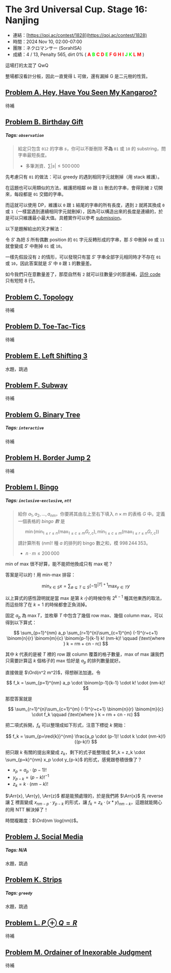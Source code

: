 # The 3rd Universal Cup. Stage 16: Nanjing

- 連結：[https://qoj.ac/contest/1828](https://qoj.ac/contest/1828)
- 時間：2024 Nov 10, 02:00-07:00
- 團隊：ネクロマンサー (SorahISA)
- 成績：4 / 13, Penalty 565, dirt 0% (
  <b style="color:red">A</b>
  <b style="color:lime">B</b>
  <b style="color:red">C</b>
  <b style="color:red">D</b>
  <b style="color:lime">E</b>
  <b style="color:red">F</b>
  <b style="color:red">G</b>
  <b style="color:red">H</b>
  <b style="color:red">I</b>
  <b style="color:lime">J</b>
  <b style="color:lime">K</b>
  <b style="color:red">L</b>
  <b style="color:red">M</b>
)

這場打的太混了 QwQ

整場都沒看計分板，因此一直覺得 L 可做，還有漏掉 G 是二元樹的性質。





## [Problem A. Hey, Have You Seen My Kangaroo?](https://qoj.ac/contest/1828/problem/9564)

待補





## [Problem B. Birthday Gift](https://qoj.ac/contest/1828/problem/9565)

##### Tags: `observation`

> 給定只包含 `012` 的字串 $s$，你可以不斷刪除 **不為** `01` 或 `10` 的 substring，問字串最短長度。
> 
> * 多筆測資、$\sum |s| \le 500\,000$

先考慮只有 `01` 的做法：可以 greedy 的遇到相同字元就刪掉（用 stack 維護）。

在這題也可以用類似的方法，維護把相鄰 `00` 跟 `11` 刪去的字串，會得到被 `2` 切開來，每段都是 `01` 交錯的字串。

而這就可以使用 DP，維護以 `0` 跟 `1` 結尾的字串的所有長度，遇到 `2` 就將其換成 `0` 或 `1`（一樣當遇到連續相同字元就刪掉），因為可以構造出來的長度是連續的，於是可以只維護最小最大值。具體實作可以參考 [submission](https://qoj.ac/submission/734254)。

以下是題解給出的天才解法：

令 $S'$ 為把 $S$ 所有偶數 position 的 `01` 字元反轉形成的字串，那 $S$ 中刪掉 `00` 或 `11` 就會變成 $S'$ 中刪掉 `01` 或 `10`。

一樣先假設沒有 `2` 的情形，可以發現只有當 $S'$ 字串全部字元相同時才不存在 `01` 或 `10`，因此答案就是 $S'$ 中 `0` 跟 `1` 的數量差。

如今我們只在意數量差了，那麼自然有 `2` 就可以往數量少的那邊補，[這份 code](https://qoj.ac/submission/734261) 只有短短 8 行。





## [Problem C. Topology](https://qoj.ac/contest/1828/problem/9566)

待補





## [Problem D. Toe-Tac-Tics](https://qoj.ac/contest/1828/problem/9567)

待補





## [Problem E. Left Shifting 3](https://qoj.ac/contest/1828/problem/9568)

水題，跳過





## [Problem F. Subway](https://qoj.ac/contest/1828/problem/9569)

待補





## [Problem G. Binary Tree](https://qoj.ac/contest/1828/problem/9570)

##### Tags: `interactive`

待補





## [Problem H. Border Jump 2](https://qoj.ac/contest/1828/problem/9571)

待補





## [Problem I. Bingo](https://qoj.ac/contest/1828/problem/9572)

##### Tags: `inclusive-exclusive`, `ntt`

> 給你 $a_1, a_2, \ldots, a_{nm}$，你要將其由左上至右下填入 $n \times m$ 的表格 $G$ 中。定義一個表格的 *bingo 數* 是
> 
> $$\min\left( \min_{1 \le r \le n}\left( \max_{1 \le c \le m}{ G_{r,c} } \right), \min_{1 \le c \le m}\left( \max_{1 \le r \le n}{ G_{r,c} } \right) \right)$$
> 
> 請計算所有 $(nm)!$ 種 $a$ 的排列的 bingo 數之和，模 $998\,244\,353$。
> 
> * $n \cdot m \le 200\,000$

min of max 很不好算，能不能把他換成只有 max 呢？

答案是可以的！用 min-max 排容：

$$
\min_{x \in S} x = \sum_{\emptyset \subsetneq T \subseteq S} (-1)^{|T|+1} \max_{y \in T} y
$$

以上算式的感性證明就是當 max 是第 $k$ 小的時候你有 $2^{k-1}$ 種其他東西的取法，而這些除了在 $k = 1$ 的時候都會正負消掉。

固定 $a_p$ 為 $\max T$，並枚舉 $T$ 中包含了幾個 row max、幾個 column max，可以得到以下算式：

$$
\sum_{p=1}^{nm} a_p \sum_{r=1}^{n}\sum_{c=1}^{m} (-1)^{r+c+1} \binom{n}{r} \binom{m}{c} \binom{p-1}{k-1} k! (nm-k)! \qquad (\text{where } k = rm + cn - rc)
$$

其中 $k$ 代表的是被 $T$ 裡的 row 跟 column 覆蓋的格子數量，max of max 讓我們只需要計算這 $k$ 個格子的 max 恰好是 $a_p$ 的排列數量就好。

直接做是 $\Ord(n^2 m^2)$，得想辦法加速。令

$$
f_k = \sum_{p=1}^{nm} a_p \cdot \binom{p-1}{k-1} \cdot k! \cdot (nm-k)!
$$

那麼答案就是

$$
\sum_{r=1}^{n}\sum_{c=1}^{m} (-1)^{r+c+1} \binom{n}{r} \binom{m}{c} \cdot f_k \qquad (\text{where } k = rm + cn - rc)
$$

把二項式拆開，$f_k$ 可以整理成如下形式，注意下標從 $k$ 開始：

$$
f_k = \sum_{p=\red{k}}^{nm} \frac{a_p \cdot (p-1)! \cdot k \cdot (nm-k)!}{(p-k)!}
$$

把只跟 $k$ 有關的提出來變成 $z_k$，剩下的式子能整理成 $f_k = z_k \cdot \sum_{p=k}^{nm} x_p \cdot y_{p-k}$ 的形式，感覺跟卷積很像了？

- $x_p = a_p \cdot (p-1)!$
- $y_{p-k} = (p-k)!^{-1}$
- $z_k = k \cdot (nm-k)!$

$\Arr{x}, \Arr{y}, \Arr{z}$ 都是能預處理的，於是我們將 $\Arr{x}$ 先 reverse 讓 $\sum$ 裡面變成 $x_{nm-p} \cdot y_{p-k}$ 的形式，讓 $f_k = z_k \cdot (x * y)_{nm-k}$，這題就能開心的用 NTT 解決掉了！

時間複雜度：$\Ord(nm \log(nm))$。





## [Problem J. Social Media](https://qoj.ac/contest/1828/problem/9573)

##### Tags: N/A

水題，跳過





## [Problem K. Strips](https://qoj.ac/contest/1828/problem/9574)

##### Tags: `greedy`

水題，跳過





## [Problem L. $P \oplus Q = R$](https://qoj.ac/contest/1828/problem/9575)

待補





## [Problem M. Ordainer of Inexorable Judgment](https://qoj.ac/contest/1828/problem/9576)

待補

